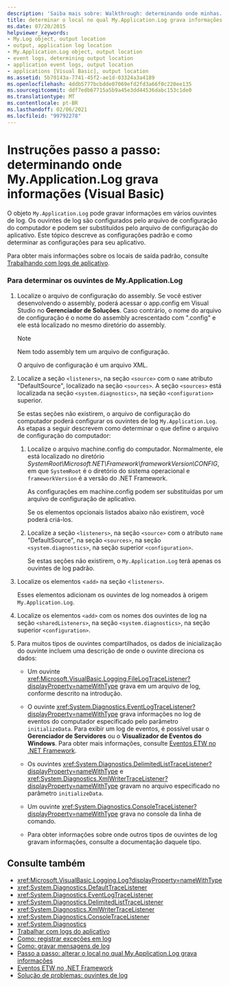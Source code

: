 ```yaml
---
description: 'Saiba mais sobre: Walkthrough: determinando onde minhas. Application. log grava informações (Visual Basic)'
title: determinar o local no qual My.Application.Log grava informações
ms.date: 07/20/2015
helpviewer_keywords:
- My.Log object, output location
- output, application log location
- My.Application.Log object, output location
- event logs, determining output location
- application event logs, output location
- applications [Visual Basic], output location
ms.assetid: 5b70143a-7741-45f2-ae1d-03324a3a4189
ms.openlocfilehash: 4ddb5777bcbdde07069efd2fd3a66f0c220ee135
ms.sourcegitcommit: ddf7edb67715a5b9a45e3dd44536dabc153c1de0
ms.translationtype: MT
ms.contentlocale: pt-BR
ms.lasthandoff: 02/06/2021
ms.locfileid: "99792278"
---
```

# <a name="walkthrough-determining-where-myapplicationlog-writes-information-visual-basic"></a>Instruções passo a passo: determinando onde My.Application.Log grava informações (Visual Basic)

O objeto `My.Application.Log` pode gravar informações em vários ouvintes de log. Os ouvintes de log são configurados pelo arquivo de configuração do computador e podem ser substituídos pelo arquivo de configuração do aplicativo. Este tópico descreve as configurações padrão e como determinar as configurações para seu aplicativo.

Para obter mais informações sobre os locais de saída padrão, consulte [Trabalhando com logs de aplicativo](working-with-application-logs.md).

### <a name="to-determine-the-listeners-for-myapplicationlog"></a>Para determinar os ouvintes de My.Application.Log

1. Localize o arquivo de configuração do assembly. Se você estiver desenvolvendo o assembly, poderá acessar o app.config em Visual Studio no **Gerenciador de Soluções**. Caso contrário, o nome do arquivo de configuração é o nome do assembly acrescentado com ".config" e ele está localizado no mesmo diretório do assembly.

    > [!NOTE]
    > Nem todo assembly tem um arquivo de configuração.

    O arquivo de configuração é um arquivo XML.

2. Localize a seção `<listeners>`, na seção `<source>` com o `name` atributo "DefaultSource", localizado na seção `<sources>`. A seção `<sources>` está localizada na seção `<system.diagnostics>`, na seção `<configuration>` superior.

    Se estas seções não existirem, o arquivo de configuração do computador poderá configurar os ouvintes de log `My.Application.Log`. As etapas a seguir descrevem como determinar o que define o arquivo de configuração do computador:

    1. Localize o arquivo machine.config do computador. Normalmente, ele está localizado no diretório *SystemRoot\Microsoft.NET\Framework\frameworkVersion\CONFIG*, em que `SystemRoot` é o diretório do sistema operacional e `frameworkVersion` é a versão do .NET Framework.

        As configurações em machine.config podem ser substituídas por um arquivo de configuração de aplicativo.

        Se os elementos opcionais listados abaixo não existirem, você poderá criá-los.

    2. Localize a seção `<listeners>`, na seção `<source>` com o atributo `name` "DefaultSource", na seção `<sources>`, na seção `<system.diagnostics>`, na seção superior `<configuration>`.

        Se estas seções não existirem, o `My.Application.Log` terá apenas os ouvintes de log padrão.

3. Localize os elementos <`add>` na seção <`listeners>`.

     Esses elementos adicionam os ouvintes de log nomeados à origem `My.Application.Log`.

4. Localize os elementos `<add>` com os nomes dos ouvintes de log na seção `<sharedListeners>`, na seção `<system.diagnostics>`, na seção superior `<configuration>`.

5. Para muitos tipos de ouvintes compartilhados, os dados de inicialização do ouvinte incluem uma descrição de onde o ouvinte direciona os dados:

    - Um ouvinte <xref:Microsoft.VisualBasic.Logging.FileLogTraceListener?displayProperty=nameWithType> grava em um arquivo de log, conforme descrito na introdução.

    - O ouvinte <xref:System.Diagnostics.EventLogTraceListener?displayProperty=nameWithType> grava informações no log de eventos do computador especificado pelo parâmetro `initializeData`. Para exibir um log de eventos, é possível usar o **Gerenciador de Servidores** ou o **Visualizador de Eventos do Windows**. Para obter mais informações, consulte [Eventos ETW no .NET Framework](../../../../framework/performance/etw-events.md).

    - Os ouvintes <xref:System.Diagnostics.DelimitedListTraceListener?displayProperty=nameWithType> e <xref:System.Diagnostics.XmlWriterTraceListener?displayProperty=nameWithType> gravam no arquivo especificado no parâmetro `initializeData`.

    - Um ouvinte <xref:System.Diagnostics.ConsoleTraceListener?displayProperty=nameWithType> grava no console da linha de comando.

    - Para obter informações sobre onde outros tipos de ouvintes de log gravam informações, consulte a documentação daquele tipo.

## <a name="see-also"></a>Consulte também

- <xref:Microsoft.VisualBasic.Logging.Log?displayProperty=nameWithType>
- <xref:System.Diagnostics.DefaultTraceListener>
- <xref:System.Diagnostics.EventLogTraceListener>
- <xref:System.Diagnostics.DelimitedListTraceListener>
- <xref:System.Diagnostics.XmlWriterTraceListener>
- <xref:System.Diagnostics.ConsoleTraceListener>
- <xref:System.Diagnostics>
- [Trabalhar com logs do aplicativo](working-with-application-logs.md)
- [Como: registrar exceções em log](how-to-log-exceptions.md)
- [Como: gravar mensagens de log](how-to-write-log-messages.md)
- [Passo a passo: alterar o local no qual My.Application.Log grava informações](walkthrough-changing-where-my-application-log-writes-information.md)
- [Eventos ETW no .NET Framework](../../../../framework/performance/etw-events.md)
- [Solução de problemas: ouvintes de log](troubleshooting-log-listeners.md)
